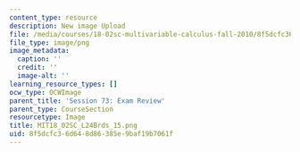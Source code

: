 ```yaml
---
content_type: resource
description: New image Upload
file: /media/courses/18-02sc-multivariable-calculus-fall-2010/8f5dcfc36d648d86385e9baf19b7061f_MIT18_02SC_L24Brds_15.png
file_type: image/png
image_metadata:
  caption: ''
  credit: ''
  image-alt: ''
learning_resource_types: []
ocw_type: OCWImage
parent_title: 'Session 73: Exam Review'
parent_type: CourseSection
resourcetype: Image
title: MIT18_02SC_L24Brds_15.png
uid: 8f5dcfc3-6d64-8d86-385e-9baf19b7061f
---
```

